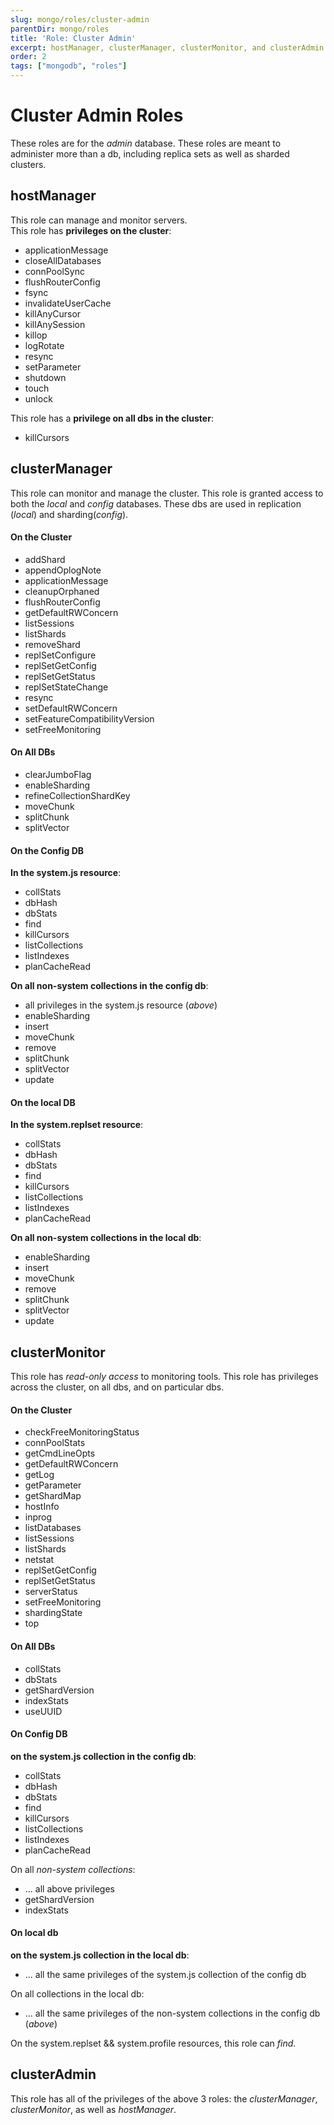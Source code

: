 ```yaml
---
slug: mongo/roles/cluster-admin
parentDir: mongo/roles
title: 'Role: Cluster Admin'
excerpt: hostManager, clusterManager, clusterMonitor, and clusterAdmin
order: 2
tags: ["mongodb", "roles"]
---
```


# Cluster Admin Roles

These roles are for the _admin_ database. These roles are meant to administer more than a db, including replica sets as well as sharded clusters.

## hostManager

This role can manage and monitor servers.  
This role has **privileges on the cluster**:

- applicationMessage
- closeAllDatabases
- connPoolSync
- flushRouterConfig
- fsync
- invalidateUserCache
- killAnyCursor
- killAnySession
- killop
- logRotate
- resync
- setParameter
- shutdown
- touch
- unlock

This role has a **privilege on all dbs in the cluster**:

- killCursors

## clusterManager

This role can monitor and manage the cluster. This role is granted access to both the _local_ and _config_ databases. These dbs are used in replication (_local_) and sharding(_config_).

#### On the Cluster

- addShard
- appendOplogNote
- applicationMessage
- cleanupOrphaned
- flushRouterConfig
- getDefaultRWConcern
- listSessions
- listShards
- removeShard
- replSetConfigure
- replSetGetConfig
- replSetGetStatus
- replSetStateChange
- resync
- setDefaultRWConcern
- setFeatureCompatibilityVersion
- setFreeMonitoring

#### On All DBs

- clearJumboFlag
- enableSharding
- refineCollectionShardKey
- moveChunk
- splitChunk
- splitVector

#### On the Config DB

**In the system.js resource**:

- collStats
- dbHash
- dbStats
- find
- killCursors
- listCollections
- listIndexes
- planCacheRead

**On all non-system collections in the config db**:

- all privileges in the system.js resource (_above_)
- enableSharding
- insert
- moveChunk
- remove
- splitChunk
- splitVector
- update

#### On the local DB

**In the system.replset resource**:

- collStats
- dbHash
- dbStats
- find
- killCursors
- listCollections
- listIndexes
- planCacheRead

**On all non-system collections in the local db**:

- enableSharding
- insert
- moveChunk
- remove
- splitChunk
- splitVector
- update

## clusterMonitor

This role has _read-only access_ to monitoring tools. This role has privileges across the cluster, on all dbs, and on particular dbs.

#### On the Cluster

- checkFreeMonitoringStatus
- connPoolStats
- getCmdLineOpts
- getDefaultRWConcern
- getLog
- getParameter
- getShardMap
- hostInfo
- inprog
- listDatabases
- listSessions
- listShards
- netstat
- replSetGetConfig
- replSetGetStatus
- serverStatus
- setFreeMonitoring
- shardingState
- top

#### On All DBs

- collStats
- dbStats
- getShardVersion
- indexStats
- useUUID

#### On Config DB

**on the system.js collection in the config db**:

- collStats
- dbHash
- dbStats
- find
- killCursors
- listCollections
- listIndexes
- planCacheRead

On all _non-system collections_:

- ... all above privileges
- getShardVersion
- indexStats

#### On local db

**on the system.js collection in the local db**:

- ... all the same privileges of the system.js collection of the config db

On all collections in the local db:

- ... all the same privileges of the non-system collections in the config db (_above_)

On the system.replset && system.profile resources, this role can _find_.

## clusterAdmin

This role has all of the privileges of the above 3 roles: the _clusterManager_, _clusterMonitor_, as well as _hostManager_.
